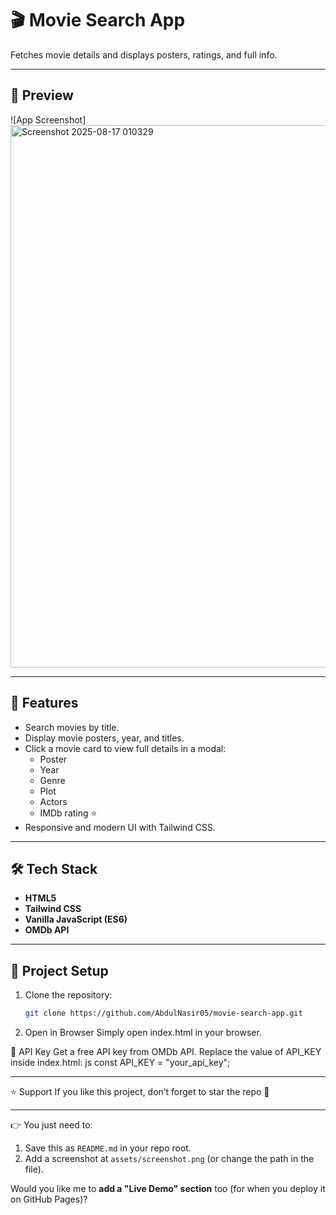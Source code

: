 # 🎬 Movie Search App

Fetches movie details and displays posters, ratings, and full info.

---

## 📸 Preview
![App Screenshot]<img width="1383" height="868" alt="Screenshot 2025-08-17 010329" src="https://github.com/user-attachments/assets/8e4bc4a3-730a-4415-b4b5-54d4d0ddab81" />


---

## 🚀 Features  
- Search movies by title.  
- Display movie posters, year, and titles.  
- Click a movie card to view full details in a modal:  
  - Poster  
  - Year  
  - Genre  
  - Plot  
  - Actors  
  - IMDb rating ⭐  
- Responsive and modern UI with Tailwind CSS.  

---

## 🛠️ Tech Stack  
- **HTML5**  
- **Tailwind CSS**  
- **Vanilla JavaScript (ES6)**  
- **OMDb API**

---

## 📂 Project Setup  
1. Clone the repository:  
   ```bash
   git clone https://github.com/AbdulNasir05/movie-search-app.git

2. Open in Browser
Simply open index.html in your browser.

🔑 API Key
Get a free API key from OMDb API.
Replace the value of API_KEY inside index.html:
js
const API_KEY = "your_api_key";

---

⭐ Support
If you like this project, don’t forget to star the repo 🌟

---

👉 You just need to:  
1. Save this as `README.md` in your repo root.  
2. Add a screenshot at `assets/screenshot.png` (or change the path in the file).  

Would you like me to **add a "Live Demo" section** too (for when you deploy it on GitHub Pages)?


